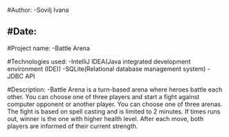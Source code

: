 #Author:
-Sovilj Ivana

#Date:
-

#Project name:
-Battle Arena

#Technologies used:
-IntelliJ IDEA(Java integrated development environment (IDE))
-SQLite(Relational database management system)
-JDBC API

#Description:
-Battle Arena is a turn-based arena where heroes battle each other.
 You can choose one of three players and start a fight against computer opponent or  another player.
 You can choose one of three arenas.
 The fight is based on spell casting and is limited to 2 minutes.
 If times runs out, winner is the one with higher health level.
 After each move, both players are informed of their current strength.

